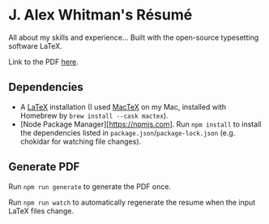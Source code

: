 # J. Alex Whitman's Résumé

All about my skills and experience... Built with the open-source typesetting software LaTeX.

Link to the PDF [here](resume.pdf).

## Dependencies
- A [LaTeX](https://www.latex-project.org/get/) installation (I used [MacTeX](https://tug.org/mactex/) on my Mac, installed with Homebrew by `brew install --cask mactex`).
- [Node Package Manager][https://npmjs.com]. Run `npm install` to install the dependencies listed in `package.json`/`package-lock.json` (e.g. chokidar for watching file changes).

## Generate PDF
Run `npm run generate` to generate the PDF once.

Run `npm run watch` to automatically regenerate the resume when the input LaTeX files change.
